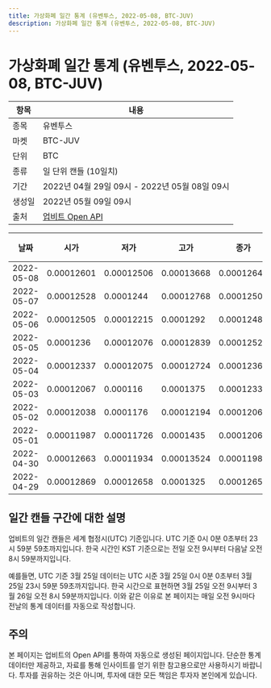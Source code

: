 ```yaml
---
title: 가상화폐 일간 통계 (유벤투스, 2022-05-08, BTC-JUV)
description: 가상화폐 일간 통계 (유벤투스, 2022-05-08, BTC-JUV)
---
```



가상화폐 일간 통계 (유벤투스, 2022-05-08, BTC-JUV)
===

|항목|내용|
|--|--|
|종목|유벤투스|
|마켓|BTC-JUV|
|단위|BTC|
|종류|일 단위 캔들 (10일치)|
|기간|2022년 04월 29일 09시 - 2022년 05월 08일 09시|
|생성일|2022년 05월 09일 09시|
|출처|[업비트 Open API](https://docs.upbit.com)|


|날짜|시가|저가|고가|종가|비고|
|--|--|--|--|--|--|
|2022-05-08|0.00012601|0.00012506|0.00013668|0.00012648|    |
|2022-05-07|0.00012528|0.0001244|0.00012768|0.00012506|    |
|2022-05-06|0.00012505|0.00012215|0.0001292|0.0001248|    |
|2022-05-05|0.0001236|0.00012076|0.00012839|0.00012528|    |
|2022-05-04|0.00012337|0.00012075|0.00012724|0.0001236|    |
|2022-05-03|0.00012067|0.000116|0.0001375|0.00012337|    |
|2022-05-02|0.00012038|0.0001176|0.00012194|0.00012067|    |
|2022-05-01|0.00011987|0.00011726|0.0001435|0.00012064|    |
|2022-04-30|0.00012663|0.00011934|0.00013524|0.00011987|    |
|2022-04-29|0.00012869|0.00012658|0.0001325|0.00012658|    |


일간 캔들 구간에 대한 설명
---


업비트의 일간 캔들은 세계 협정시(UTC) 기준입니다. 
UTC 기준 0시 0분 0초부터 23시 59분 59초까지입니다. 
한국 시간인 KST 기준으로는 전일 오전 9시부터 다음날 오전 8시 59분까지입니다. 


예를들면, UTC 기준 3월 25일 데이터는 UTC 시준 3월 25일 0시 0분 0초부터 3월 25일 23시 59분 59초까지입니다. 
한국 시간으로 표현하면 3월 25일 오전 9시부터 3월 26일 오전 8시 59분까지입니다. 
이와 같은 이유로 본 페이지는 매일 오전 9시마다 전날의 통계 데이터를 자동으로 작성합니다. 


주의
---


본 페이지는 업비트의 Open API를 통하여 자동으로 생성된 페이지입니다. 
단순한 통계 데이터만 제공하고, 자료를 통해 인사이트를 얻기 위한 참고용으로만 사용하시기 바랍니다. 
투자를 권유하는 것은 아니며, 투자에 대한 모든 책임은 투자자 본인에게 있습니다. 
